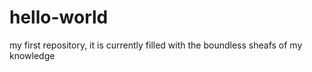 # hello-world
my first repository, it is currently filled with the boundless sheafs of my knowledge
